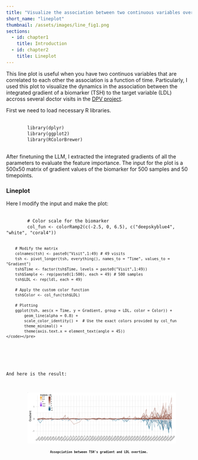 ```yaml
---
title: "Visualize the association between two continuous variables over time using lineplot"
short_name: "lineplot"  
thumbnail: /assets/images/line_fig1.png 
sections:
  - id: chapter1
    title: Introduction
  - id: chapter2
    title: Lineplot
---
```


<a id="chapter1"></a>
This line plot is useful when you have two continuos variables that are correlated to each other the association is a function of time. Particularly, I used this plot to visualize the dynamics in the association between the integrated gradient of a biomarker (TSH) to the target variable (LDL) accross several doctor visits in the [DPV project](/projects/3.dpv).   

First we need to load necessary R libraries.
<div class="bash-command">
    <pre><code class="language-R">
        library(dplyr)
        library(ggplot2)
        library(RColorBrewer)
    </code></pre>
</div>

After finetuning the LLM, I extracted the integrated gradients of all the parameters to evaluate the feature importance. The input for the plot is a 500x50 matrix of gradient values of the biomarker for 500 samples and 50 timepoints.

### Lineplot
<a id="chapter2"></a>

Here I modify the input and make the plot:

<div class="bash-command">
    <pre><code class="language-R">
        # Color scale for the biomarker
        col_fun <- colorRamp2(c(-2.5, 0, 6.5), c("deepskyblue4", "white", "coral4"))

        # Modify the matrix
        colnames(tsh) <- paste0("Visit",1:49) # 49 visits
        tsh <- pivot_longer(tsh, everything(), names_to = "Time", values_to = "Gradient")
        tsh$Time <- factor(tsh$Time, levels = paste0("Visit",1:49))
        tsh$Sample <- rep(paste0(1:500), each = 49) # 500 samples
        tsh$LDL <- rep(ldl, each = 49)

        # Apply the custom color function
        tsh$Color <- col_fun(tsh$LDL)

        # Plotting
        ggplot(tsh, aes(x = Time, y = Gradient, group = LDL, color = Color)) +
            geom_line(alpha = 0.8) +
            scale_color_identity() +  # Use the exact colors provided by col_fun
            theme_minimal() +
            theme(axis.text.x = element_text(angle = 45))
    </code></pre>
</div>

And here is the result:

<div style="text-align: center;">
  <img src="/assets/images/line_fig1.png" alt="Figure 1" style="max-width: 80%; height: auto;">
  <p style="max-width: 80%; margin: auto; font-size: 70%;"><strong>Assopciation between TSH's gradient and LDL overtime.</strong></p> 
</div>